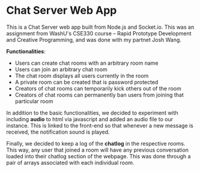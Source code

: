 # Chat Server Web App
This is a Chat Server web app built from Node.js and Socket.io. This was an assignment from WashU's CSE330 course – Rapid Prototype Development and Creative Programming, and was done with my partnet Josh Wang.

**Functionalities**: 
- Users can create chat rooms with an arbitrary room name
- Users can join an arbitrary chat room
- The chat room displays all users currently in the room 
- A private room can be created that is password protected 
- Creators of chat rooms can temporarily kick others out of the room 
- Creators of chat rooms can permanently ban users from joining that particular room 


In addition to the basic functionalities, we decided to experiment with including **audio** to html via javascript and added an audio file to our instance. This is linked to the front-end so that whenever a new message is received, the notification sound is played. 

Finally, we decided to keep a log of the **chatlog** in the respective rooms. This way, any user that joined a room will have any previous conversation loaded into their chatlog section of the webpage. This was done through a pair of arrays associated with each individual room.
